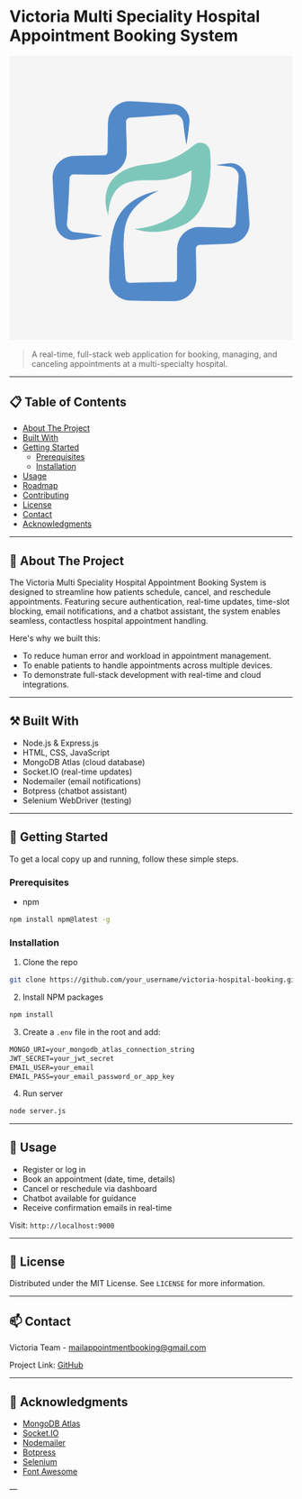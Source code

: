 # Victoria Multi Speciality Hospital Appointment Booking System

![Product Name Screen Shot](./public/images/hospital-logo.jpg)

> A real-time, full-stack web application for booking, managing, and canceling appointments at a multi-specialty hospital.

---

## 📋 Table of Contents

- [About The Project](#about-the-project)
- [Built With](#built-with)
- [Getting Started](#getting-started)
  - [Prerequisites](#prerequisites)
  - [Installation](#installation)
- [Usage](#usage)
- [Roadmap](#roadmap)
- [Contributing](#contributing)
- [License](#license)
- [Contact](#contact)
- [Acknowledgments](#acknowledgments)

---

## 📌 About The Project

The Victoria Multi Speciality Hospital Appointment Booking System is designed to streamline how patients schedule, cancel, and reschedule appointments. Featuring secure authentication, real-time updates, time-slot blocking, email notifications, and a chatbot assistant, the system enables seamless, contactless hospital appointment handling.

Here's why we built this:

- To reduce human error and workload in appointment management.
- To enable patients to handle appointments across multiple devices.
- To demonstrate full-stack development with real-time and cloud integrations.

---

## ⚒️ Built With

- Node.js & Express.js
- HTML, CSS, JavaScript
- MongoDB Atlas (cloud database)
- Socket.IO (real-time updates)
- Nodemailer (email notifications)
- Botpress (chatbot assistant)
- Selenium WebDriver (testing)

---

## 🚀 Getting Started

To get a local copy up and running, follow these simple steps.

### Prerequisites

- npm
```sh
npm install npm@latest -g
```

### Installation

1. Clone the repo
```sh
git clone https://github.com/your_username/victoria-hospital-booking.git
```

2. Install NPM packages
```sh
npm install
```

3. Create a `.env` file in the root and add:
```env
MONGO_URI=your_mongodb_atlas_connection_string
JWT_SECRET=your_jwt_secret
EMAIL_USER=your_email
EMAIL_PASS=your_email_password_or_app_key
```

4. Run server
```sh
node server.js
```

---

## 🧪 Usage

- Register or log in
- Book an appointment (date, time, details)
- Cancel or reschedule via dashboard
- Chatbot available for guidance
- Receive confirmation emails in real-time

Visit: `http://localhost:9000`

---

## 🧾 License

Distributed under the MIT License. See `LICENSE` for more information.

---

## 📫 Contact

Victoria Team - mailappointmentbooking@gmail.com

Project Link: [GitHub](https://github.com/AishuN1107/Victoria-Hospital-Appointment-Booking-Platform)

---

## 🙏 Acknowledgments

- [MongoDB Atlas](https://www.mongodb.com/atlas)
- [Socket.IO](https://socket.io)
- [Nodemailer](https://nodemailer.com/about/)
- [Botpress](https://botpress.com)
- [Selenium](https://www.selenium.dev)
- [Font Awesome](https://fontawesome.com)

—